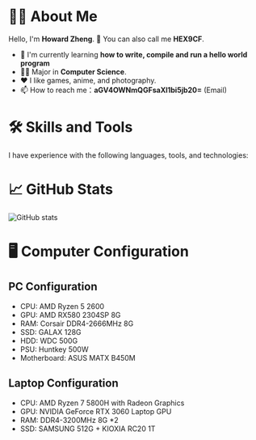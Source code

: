 # 👨‍💻 About Me

Hello, I'm **Howard Zheng**. 👋 You can also call me **HEX9CF**. 

- 🌱 I'm currently learning **how to write, compile and run a hello world program**
- 🧑‍🎓 Major in **Computer Science**.
- ❤️ I like games, anime, and photography.
- 📫 How to reach me：**aGV4OWNmQGFsaXl1bi5jb20=** (Email)

# 🛠 Skills and Tools

I have experience with the following languages, tools, and technologies:

# 📈 GitHub Stats

![GitHub stats](https://github-readme-stats.vercel.app/api?username=YourUsername&show_icons=true)

# 🖥️ Computer Configuration

## PC Configuration

- CPU: AMD Ryzen 5 2600
- GPU: AMD RX580 2304SP 8G
- RAM: Corsair DDR4-2666MHz 8G
- SSD: GALAX 128G
- HDD: WDC 500G
- PSU: Huntkey 500W
- Motherboard: ASUS MATX B450M

## Laptop Configuration 

- CPU: AMD Ryzen 7 5800H with Radeon Graphics
- GPU: NVIDIA GeForce RTX 3060 Laptop GPU
- RAM: DDR4-3200MHz 8G *2
- SSD: SAMSUNG 512G + KIOXIA RC20 1T
